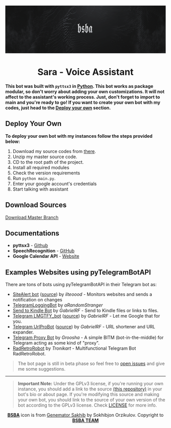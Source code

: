 <p align="center">
  <a href="https://t.me/bsba_group">
    <img src="assets/images/header.png" width="100%" height="150">
  </a>
  <h1 align="center">Sara - Voice Assistant</h1>
</p>

**This bot was built with `pyttsx3` in [Python](https://www.python.org/). This bot works as package modular, so don't 
worry about adding your own customizations. It will not affect to the assistant's working process. Just, don't forget to
import to main and you're ready to go! If you want to create your own bot with my codes, just head to the [Deploy your own](#deploy-your-own) section.**

## Deploy Your Own
**To deploy your own bot with my instances follow the steps provided below:**

1. Download my source codes from [there](#download-sources).
2. Unzip my master source code.
3. CD to the root path of the project.
4. Install all required modules
5. Check the version requirements
6. Run ```python main.py```.
7. Enter your google account's credentials
8. Start talking with assistant


## Download Sources
<a href="https://github.com/sakhib-orzklv/sara/archive/master.zip">Download Master Branch</a>

## Documentations
* **pyttsx3** - [Github](https://github.com/nateshmbhat/pyttsx3)
* **SpeechRecognition** - [GitHub](https://github.com/Uberi/speech_recognition#readme)
* **Google Calendar API** - [Website](https://developers.google.com/calendar)

## Examples Websites using pyTelegramBotAPI 
There are tons of bots using pyTelegramBotAPI in their Telegram bot as:
* [SiteAlert bot](https://telegram.me/SiteAlert_bot) ([source](https://github.com/ilteoood/SiteAlert-Python)) by *ilteoood* - Monitors websites and sends a notification on changes
* [TelegramLoggingBot](https://github.com/aRandomStranger/TelegramLoggingBot) by *aRandomStranger*
* [Send to Kindle Bot](https://telegram.me/Send2KindleBot) by *GabrielRF* - Send to Kindle files or links to files.
* [Telegram LMGTFY_bot](https://github.com/GabrielRF/telegram-lmgtfy_bot) ([source](https://github.com/GabrielRF/telegram-lmgtfy_bot)) by *GabrielRF* - Let me Google that for you.
* [Telegram UrlProBot](https://github.com/GabrielRF/telegram-urlprobot) ([source](https://github.com/GabrielRF/telegram-urlprobot)) by *GabrielRF* - URL shortener and URL expander.
* [Telegram Proxy Bot](https://bitbucket.org/master_groosha/telegram-proxy-bot) by *Groosha* - A simple BITM (bot-in-the-middle) for Telegram acting as some kind of "proxy".
* [RadRetroRobot](https://github.com/Tronikart/RadRetroRobot) by *Tronikart* - Multifunctional Telegram Bot RadRetroRobot.

> The bot page is still in beta phase so feel free to [open issues](https://github.com/sakhib-orzklv/automator/issues/new) and give me some suggestions.
---

> **Important Note:** Under the GPLv3 license, if you're running your own instance, you should add a link to the source [(this repository)](https://github.com/sakhib-orzklv/sara) in your bot's bio or about page. If you're modifying this source and making your own bot, you should link to the source of your own version of the bot according to the GPLv3 license. Check [LICENSE](LICENSE) for more info.

<p align="center">
    <a href="https://bsba.gq"><b>BSBA</b></a> icon is from <a href="https://t.me/sakhib_orzklv/">Genemator Sakhib</a> by Sokhibjon Orzikulov. Copyright to <a href="https://bsba.gq"><b>BSBA TEAM</b></a>
</p>


